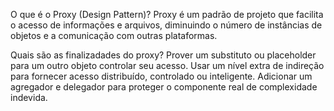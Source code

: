 O que é o Proxy (Design Pattern)?
Proxy é um padrão de projeto que facilita o acesso de informações e arquivos, diminuindo o número de instâncias de objetos e a comunicação com outras plataformas.

Quais são as finalizadades do proxy?
Prover um substituto ou placeholder para um outro objeto controlar seu acesso.
Usar um nível extra de indireção para fornecer acesso distribuído, controlado ou inteligente.
Adicionar um agregador e delegador para proteger o componente real de complexidade indevida.
